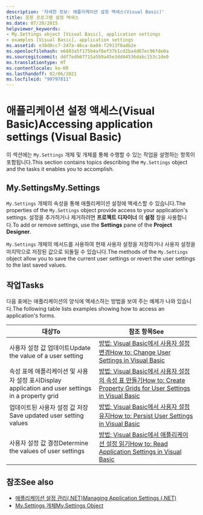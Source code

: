```yaml
---
description: '자세한 정보: 애플리케이션 설정 액세스(Visual Basic)'
title: 응용 프로그램 설정 액세스
ms.date: 07/20/2015
helpviewer_keywords:
- My.Settings object [Visual Basic], application settings
- examples [Visual Basic], application settings
ms.assetid: e38d0cc7-247a-46ca-ba04-f2913f0adb2e
ms.openlocfilehash: e6803a5f175b4af8ef37b1cd2ba4d87ec96fde0a
ms.sourcegitcommit: ddf7edb67715a5b9a45e3dd44536dabc153c1de0
ms.translationtype: HT
ms.contentlocale: ko-KR
ms.lasthandoff: 02/06/2021
ms.locfileid: "99797811"
---
```

# <a name="accessing-application-settings-visual-basic"></a><span data-ttu-id="cf677-103">애플리케이션 설정 액세스(Visual Basic)</span><span class="sxs-lookup"><span data-stu-id="cf677-103">Accessing application settings (Visual Basic)</span></span>

<span data-ttu-id="cf677-104">이 섹션에는 `My.Settings` 개체 및 개체를 통해 수행할 수 있는 작업을 설명하는 항목이 포함됩니다.</span><span class="sxs-lookup"><span data-stu-id="cf677-104">This section contains topics describing the `My.Settings` object and the tasks it enables you to accomplish.</span></span>  
  
## <a name="mysettings"></a><span data-ttu-id="cf677-105">My.Settings</span><span class="sxs-lookup"><span data-stu-id="cf677-105">My.Settings</span></span>  

 <span data-ttu-id="cf677-106">`My.Settings` 개체의 속성을 통해 애플리케이션 설정에 액세스할 수 있습니다.</span><span class="sxs-lookup"><span data-stu-id="cf677-106">The properties of the `My.Settings` object provide access to your application's settings.</span></span> <span data-ttu-id="cf677-107">설정을 추가하거나 제거하려면 **프로젝트 디자이너** 의 **설정** 창을 사용합니다.</span><span class="sxs-lookup"><span data-stu-id="cf677-107">To add or remove settings, use the **Settings** pane of the **Project Designer**.</span></span>  
  
 <span data-ttu-id="cf677-108">`My.Settings` 개체의 메서드를 사용하여 현재 사용자 설정을 저장하거나 사용자 설정을 마지막으로 저장된 값으로 되돌릴 수 있습니다.</span><span class="sxs-lookup"><span data-stu-id="cf677-108">The methods of the `My.Settings` object allow you to save the current user settings or revert the user settings to the last saved values.</span></span>  
  
## <a name="tasks"></a><span data-ttu-id="cf677-109">작업</span><span class="sxs-lookup"><span data-stu-id="cf677-109">Tasks</span></span>  

 <span data-ttu-id="cf677-110">다음 표에는 애플리케이션의 양식에 액세스하는 방법을 보여 주는 예제가 나와 있습니다.</span><span class="sxs-lookup"><span data-stu-id="cf677-110">The following table lists examples showing how to access an application's forms.</span></span>  
  
|<span data-ttu-id="cf677-111">대상</span><span class="sxs-lookup"><span data-stu-id="cf677-111">To</span></span>|<span data-ttu-id="cf677-112">참조 항목</span><span class="sxs-lookup"><span data-stu-id="cf677-112">See</span></span>|  
|--------|---------|  
|<span data-ttu-id="cf677-113">사용자 설정 값 업데이트</span><span class="sxs-lookup"><span data-stu-id="cf677-113">Update the value of a user setting</span></span>|[<span data-ttu-id="cf677-114">방법: Visual Basic에서 사용자 설정 변경</span><span class="sxs-lookup"><span data-stu-id="cf677-114">How to: Change User Settings in Visual Basic</span></span>](how-to-change-user-settings.md)|  
|<span data-ttu-id="cf677-115">속성 표에 애플리케이션 및 사용자 설정 표시</span><span class="sxs-lookup"><span data-stu-id="cf677-115">Display application and user settings in a property grid</span></span>|[<span data-ttu-id="cf677-116">방법: Visual Basic에서 사용자 설정의 속성 표 만들기</span><span class="sxs-lookup"><span data-stu-id="cf677-116">How to: Create Property Grids for User Settings in Visual Basic</span></span>](how-to-create-property-grids-for-user-settings.md)|  
|<span data-ttu-id="cf677-117">업데이트된 사용자 설정 값 저장</span><span class="sxs-lookup"><span data-stu-id="cf677-117">Save updated user setting values</span></span>|[<span data-ttu-id="cf677-118">방법: Visual Basic에서 사용자 설정 유지</span><span class="sxs-lookup"><span data-stu-id="cf677-118">How to: Persist User Settings in Visual Basic</span></span>](how-to-persist-user-settings.md)|  
|<span data-ttu-id="cf677-119">사용자 설정 값 결정</span><span class="sxs-lookup"><span data-stu-id="cf677-119">Determine the values of user settings</span></span>|[<span data-ttu-id="cf677-120">방법: Visual Basic에서 애플리케이션 설정 읽기</span><span class="sxs-lookup"><span data-stu-id="cf677-120">How to: Read Application Settings in Visual Basic</span></span>](how-to-read-application-settings.md)|  
  
## <a name="see-also"></a><span data-ttu-id="cf677-121">참조</span><span class="sxs-lookup"><span data-stu-id="cf677-121">See also</span></span>

- [<span data-ttu-id="cf677-122">애플리케이션 설정 관리(.NET)</span><span class="sxs-lookup"><span data-stu-id="cf677-122">Managing Application Settings (.NET)</span></span>](/visualstudio/ide/managing-application-settings-dotnet)
- [<span data-ttu-id="cf677-123">My.Settings 개체</span><span class="sxs-lookup"><span data-stu-id="cf677-123">My.Settings Object</span></span>](../../../language-reference/objects/my-settings-object.md)
